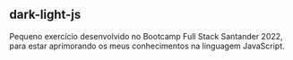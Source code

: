 ## dark-light-js
Pequeno exercício desenvolvido no Bootcamp Full Stack Santander 2022, para estar aprimorando os meus conhecimentos na linguagem JavaScript.

